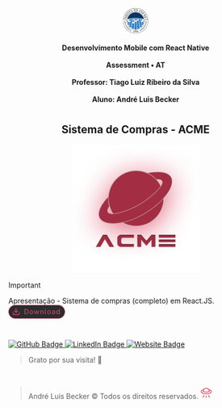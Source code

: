 <p align="center">
  <img src="./assets/images/logoINFNET.png" alt="Logomarca Instituto Infnet" width="10%" />
  <br /><br />
  <strong>Desenvolvimento Mobile com React Native</strong>
  <br /><br />
  <strong>Assessment • AT</strong>
  <br /><br />
  <strong>Professor: Tiago Luiz Ribeiro da Silva</strong>
  <br /><br />
  <strong>Aluno: André Luis Becker</strong><br />
</p>

#
<div align="center">
  <h2>Sistema de Compras - ACME</h2>
</div>
<div align="center">
  <img src="./assets/images/logoACME.png" alt="Bem Vindo" width="50%" />
</div>

> [!IMPORTANT]
> Apresentação - Sistema de compras (completo) em React.JS. <a href="https://drive.google.com/file/d/1aBtRgkTU0e3DcHJoc_s3XezDatWv1VtK/view?usp=drivesdk"><img src="./assets/images/download.png" alt="Download" target="_blank" width="112px" /></a>

#
<p>
  <a href="https://github.com/andrebecker84">
    <img src="https://img.shields.io/badge/andrebecker84-000000?style=flat&logo=github&logoColor=white" alt="GitHub Badge" />
  </a>
  <a href="https://www.linkedin.com/in/becker84">
    <img src="https://img.shields.io/badge/becker84-0A66C2?style=flat&logo=linkedin&logoColor=white" alt="LinkedIn Badge" />
  </a>
  <a href="https://andrebecker84.github.io/my-links/">
    <img src="https://img.shields.io/badge/My-links-FF5722?style=flat&logo=google-chrome&logoColor=white" alt="Website Badge" />
  </a>
</p>

> Grato por sua visita! :clap: 
<br/>

> André Luis Becker &copy; Todos os direitos reservados. <img src="./assets/images/spaceship.png" alt="Nave" target="_blank" width="24px" />
